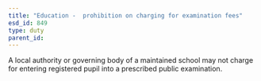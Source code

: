 ```yaml
---
title: "Education -  prohibition on charging for examination fees"
esd_id: 849
type: duty
parent_id:  
---
```


A local authority or governing body of a maintained school may not charge for entering registered pupil into a prescribed public examination.

